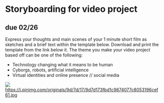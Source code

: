 # Storyboarding for video project
## due 02/26

Express your thoughts and main scenes of your 1 minute short film as sketches and a brief text within the template below.
Download and print the template from the link below it. The theme you make your video project based off can be one of the following:
* Technology changing what it means to be human
* Cyborgs, robots, artificial intelligence
* Virtual identities and online presence // social media

![](https://i.pinimg.com/originals/9d/7d/17/9d7d173fbd1c9874077c8053196cef61.jpg)
https://i.pinimg.com/originals/9d/7d/17/9d7d173fbd1c9874077c8053196cef61.jpg
